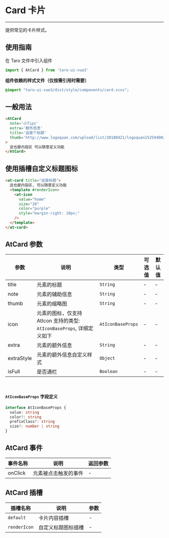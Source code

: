 # Card 卡片

---

提供常见的卡片样式。

## 使用指南

在 Taro 文件中引入组件


```typescript
import { AtCard } from 'taro-ui-vue3'
```


**组件依赖的样式文件（仅按需引用时需要）**


```scss
@import "taro-ui-vue3/dist/style/components/card.scss";
```


## 一般用法


```html
<AtCard
  note='小Tips'
  extra='额外信息'
  title='这是个标题'
  thumb='http://www.logoquan.com/upload/list/20180421/logoquan15259400209.PNG'
>
  这也是内容区 可以随意定义功能
</AtCard>
```

## 使用插槽自定义标题图标
```html
<at-card title="这是标题">
  这也是内容区, 可以随意定义功能
  <template #renderIcon>
    <at-icon
      value="home"
      size="28"
      color="purple"
      style="margin-right: 10px;"
    />
  </template>
</at-card>
```


## AtCard 参数

| 参数   | 说明           | 类型    | 可选值 | 默认值 |
| ------ | -------------- | ------- | ------ | ------ |
| title  | 元素的标题     | `String`  | -      | -      |
| note   | 元素的辅助信息 | `String`  | -      | -      |
| thumb  | 元素的缩略图   | `String`  | -      | -      |
| icon  | 元素的图标，仅支持 AtIcon 支持的类型: `AtIconBaseProps`, 详细定义如下  | `AtIconBaseProps`  | -      | -      |
| extra  | 元素的额外信息 | `String`  | -      | -      |
| extraStyle | 元素的额外信息自定义样式 | `Object` | - | - |
| isFull | 是否通栏       | `Boolean` | -      | -      |

<br>

#### `AtIconBaseProps` 字段定义

```ts
interface AtIconBaseProps {
  value: string
  color?: string
  prefixClass?: string
  size?: number | string
}
```


## AtCard 事件

| 事件名称 | 说明                 | 返回参数 |
| -------- | -------------------- | -------- |
| onClick  | 元素被点击触发的事件 | -        |

## AtCard 插槽

| 插槽名称   | 说明           | 参数    |
| ------    | -------------- | ------|
| `default` | 卡片内容插槽     | -    |
| `renderIcon` | 自定义标题图标插槽  | -  |